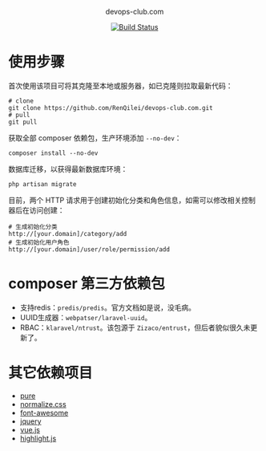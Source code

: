 <p align="center">devops-club.com</p>

<p align="center">
<a href="https://travis-ci.org/RenQilei/devops-club.com"><img src="https://api.travis-ci.org/RenQilei/devops-club.com.svg" alt="Build Status"></a>
</p>

# 使用步骤

首次使用该项目可将其克隆至本地或服务器，如已克隆则拉取最新代码：

```
# clone
git clone https://github.com/RenQilei/devops-club.com.git
# pull
git pull
```

获取全部 composer 依赖包，生产环境添加 ```--no-dev```：

```
composer install --no-dev
```

数据库迁移，以获得最新数据库环境：
```
php artisan migrate
```

目前，两个 HTTP 请求用于创建初始化分类和角色信息，如需可以修改相关控制器后在访问创建：

```
# 生成初始化分类
http://[your.domain]/category/add
# 生成初始化用户角色
http://[your.domain]/user/role/permission/add
```

# composer 第三方依赖包
* 支持redis：```predis/predis```。官方文档如是说，没毛病。
* UUID生成器：```webpatser/laravel-uuid```。
* RBAC：```klaravel/ntrust```。该包源于 ```Zizaco/entrust```，但后者貌似很久未更新了。

# 其它依赖项目
* [pure](https://purecss.io/)
* [normalize.css](http://necolas.github.io/normalize.css/)
* [font-awesome](http://fontawesome.io/)
* [jquery](http://jquery.com/)
* [vue.js](https://cn.vuejs.org/)
* [highlight.js](https://highlightjs.org/)